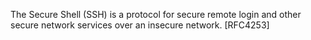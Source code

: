 The Secure Shell (SSH) is a protocol for secure remote login and other secure network services over an insecure network. [RFC4253]
